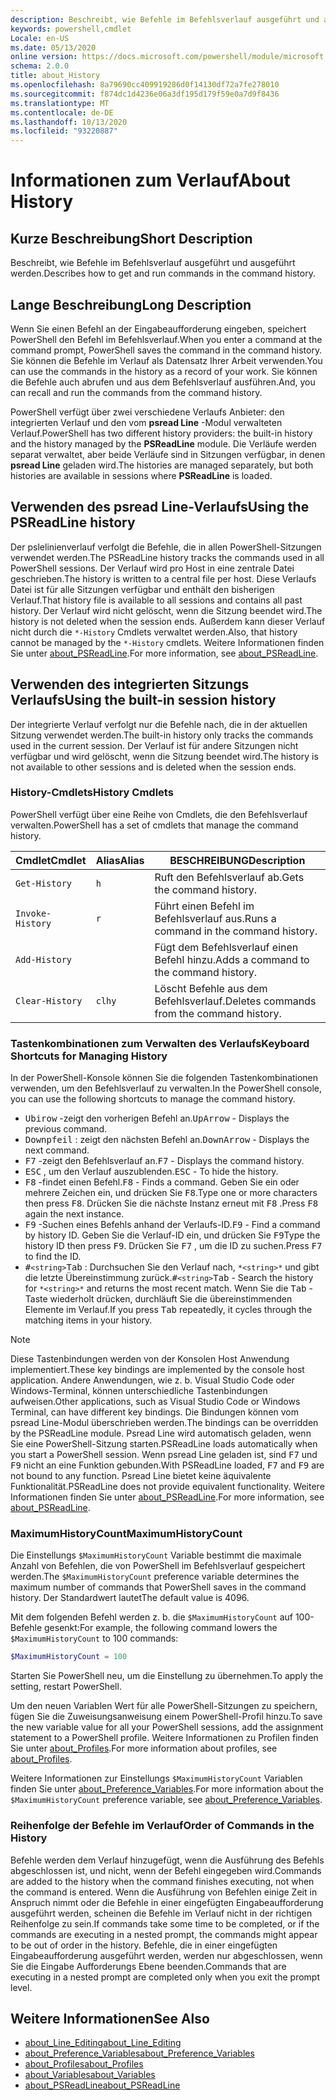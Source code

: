 ```yaml
---
description: Beschreibt, wie Befehle im Befehlsverlauf ausgeführt und ausgeführt werden.
keywords: powershell,cmdlet
Locale: en-US
ms.date: 05/13/2020
online version: https://docs.microsoft.com/powershell/module/microsoft.powershell.core/about/about_history?view=powershell-7.1&WT.mc_id=ps-gethelp
schema: 2.0.0
title: about_History
ms.openlocfilehash: 8a79690cc409919286d0f14130df72a7fe278010
ms.sourcegitcommit: f874dc1d4236e06a3df195d179f59e0a7d9f8436
ms.translationtype: MT
ms.contentlocale: de-DE
ms.lasthandoff: 10/13/2020
ms.locfileid: "93220887"
---
```

# <a name="about-history"></a><span data-ttu-id="50e1f-104">Informationen zum Verlauf</span><span class="sxs-lookup"><span data-stu-id="50e1f-104">About History</span></span>

## <a name="short-description"></a><span data-ttu-id="50e1f-105">Kurze Beschreibung</span><span class="sxs-lookup"><span data-stu-id="50e1f-105">Short Description</span></span>
<span data-ttu-id="50e1f-106">Beschreibt, wie Befehle im Befehlsverlauf ausgeführt und ausgeführt werden.</span><span class="sxs-lookup"><span data-stu-id="50e1f-106">Describes how to get and run commands in the command history.</span></span>

## <a name="long-description"></a><span data-ttu-id="50e1f-107">Lange Beschreibung</span><span class="sxs-lookup"><span data-stu-id="50e1f-107">Long Description</span></span>

<span data-ttu-id="50e1f-108">Wenn Sie einen Befehl an der Eingabeaufforderung eingeben, speichert PowerShell den Befehl im Befehlsverlauf.</span><span class="sxs-lookup"><span data-stu-id="50e1f-108">When you enter a command at the command prompt, PowerShell saves the command in the command history.</span></span> <span data-ttu-id="50e1f-109">Sie können die Befehle im Verlauf als Datensatz Ihrer Arbeit verwenden.</span><span class="sxs-lookup"><span data-stu-id="50e1f-109">You can use the commands in the history as a record of your work.</span></span> <span data-ttu-id="50e1f-110">Sie können die Befehle auch abrufen und aus dem Befehlsverlauf ausführen.</span><span class="sxs-lookup"><span data-stu-id="50e1f-110">And, you can recall and run the commands from the command history.</span></span>

<span data-ttu-id="50e1f-111">PowerShell verfügt über zwei verschiedene Verlaufs Anbieter: den integrierten Verlauf und den vom **psread Line** -Modul verwalteten Verlauf.</span><span class="sxs-lookup"><span data-stu-id="50e1f-111">PowerShell has two different history providers: the built-in history and the history managed by the **PSReadLine** module.</span></span> <span data-ttu-id="50e1f-112">Die Verläufe werden separat verwaltet, aber beide Verläufe sind in Sitzungen verfügbar, in denen **psread Line** geladen wird.</span><span class="sxs-lookup"><span data-stu-id="50e1f-112">The histories are managed separately, but both histories are available in sessions where **PSReadLine** is loaded.</span></span>

## <a name="using-the-psreadline-history"></a><span data-ttu-id="50e1f-113">Verwenden des psread Line-Verlaufs</span><span class="sxs-lookup"><span data-stu-id="50e1f-113">Using the PSReadLine history</span></span>

<span data-ttu-id="50e1f-114">Der pslelinienverlauf verfolgt die Befehle, die in allen PowerShell-Sitzungen verwendet werden.</span><span class="sxs-lookup"><span data-stu-id="50e1f-114">The PSReadLine history tracks the commands used in all PowerShell sessions.</span></span>
<span data-ttu-id="50e1f-115">Der Verlauf wird pro Host in eine zentrale Datei geschrieben.</span><span class="sxs-lookup"><span data-stu-id="50e1f-115">The history is written to a central file per host.</span></span> <span data-ttu-id="50e1f-116">Diese Verlaufs Datei ist für alle Sitzungen verfügbar und enthält den bisherigen Verlauf.</span><span class="sxs-lookup"><span data-stu-id="50e1f-116">That history file is available to all sessions and contains all past history.</span></span> <span data-ttu-id="50e1f-117">Der Verlauf wird nicht gelöscht, wenn die Sitzung beendet wird.</span><span class="sxs-lookup"><span data-stu-id="50e1f-117">The history is not deleted when the session ends.</span></span> <span data-ttu-id="50e1f-118">Außerdem kann dieser Verlauf nicht durch die `*-History` Cmdlets verwaltet werden.</span><span class="sxs-lookup"><span data-stu-id="50e1f-118">Also, that history cannot be managed by the `*-History` cmdlets.</span></span> <span data-ttu-id="50e1f-119">Weitere Informationen finden Sie unter [about_PSReadLine](../../PSReadLine/About/about_PSReadLine.md).</span><span class="sxs-lookup"><span data-stu-id="50e1f-119">For more information, see [about_PSReadLine](../../PSReadLine/About/about_PSReadLine.md).</span></span>

## <a name="using-the-built-in-session-history"></a><span data-ttu-id="50e1f-120">Verwenden des integrierten Sitzungs Verlaufs</span><span class="sxs-lookup"><span data-stu-id="50e1f-120">Using the built-in session history</span></span>

<span data-ttu-id="50e1f-121">Der integrierte Verlauf verfolgt nur die Befehle nach, die in der aktuellen Sitzung verwendet werden.</span><span class="sxs-lookup"><span data-stu-id="50e1f-121">The built-in history only tracks the commands used in the current session.</span></span> <span data-ttu-id="50e1f-122">Der Verlauf ist für andere Sitzungen nicht verfügbar und wird gelöscht, wenn die Sitzung beendet wird.</span><span class="sxs-lookup"><span data-stu-id="50e1f-122">The history is not available to other sessions and is deleted when the session ends.</span></span>

### <a name="history-cmdlets"></a><span data-ttu-id="50e1f-123">History-Cmdlets</span><span class="sxs-lookup"><span data-stu-id="50e1f-123">History Cmdlets</span></span>

<span data-ttu-id="50e1f-124">PowerShell verfügt über eine Reihe von Cmdlets, die den Befehlsverlauf verwalten.</span><span class="sxs-lookup"><span data-stu-id="50e1f-124">PowerShell has a set of cmdlets that manage the command history.</span></span>

| <span data-ttu-id="50e1f-125">Cmdlet</span><span class="sxs-lookup"><span data-stu-id="50e1f-125">Cmdlet</span></span>           | <span data-ttu-id="50e1f-126">Alias</span><span class="sxs-lookup"><span data-stu-id="50e1f-126">Alias</span></span>  | <span data-ttu-id="50e1f-127">BESCHREIBUNG</span><span class="sxs-lookup"><span data-stu-id="50e1f-127">Description</span></span>                                |
| ---------------- | ------ | ------------------------------------------ |
| `Get-History`    | `h`    | <span data-ttu-id="50e1f-128">Ruft den Befehlsverlauf ab.</span><span class="sxs-lookup"><span data-stu-id="50e1f-128">Gets the command history.</span></span>                  |
| `Invoke-History` | `r`    | <span data-ttu-id="50e1f-129">Führt einen Befehl im Befehlsverlauf aus.</span><span class="sxs-lookup"><span data-stu-id="50e1f-129">Runs a command in the command history.</span></span>     |
| `Add-History`    |        | <span data-ttu-id="50e1f-130">Fügt dem Befehlsverlauf einen Befehl hinzu.</span><span class="sxs-lookup"><span data-stu-id="50e1f-130">Adds a command to the command history.</span></span>     |
| `Clear-History`  | `clhy` | <span data-ttu-id="50e1f-131">Löscht Befehle aus dem Befehlsverlauf.</span><span class="sxs-lookup"><span data-stu-id="50e1f-131">Deletes commands from the command history.</span></span> |

### <a name="keyboard-shortcuts-for-managing-history"></a><span data-ttu-id="50e1f-132">Tastenkombinationen zum Verwalten des Verlaufs</span><span class="sxs-lookup"><span data-stu-id="50e1f-132">Keyboard Shortcuts for Managing History</span></span>

<span data-ttu-id="50e1f-133">In der PowerShell-Konsole können Sie die folgenden Tastenkombinationen verwenden, um den Befehlsverlauf zu verwalten.</span><span class="sxs-lookup"><span data-stu-id="50e1f-133">In the PowerShell console, you can use the following shortcuts to manage the command history.</span></span>

- <span data-ttu-id="50e1f-134"><kbd>Ubirow</kbd> -zeigt den vorherigen Befehl an.</span><span class="sxs-lookup"><span data-stu-id="50e1f-134"><kbd>UpArrow</kbd> - Displays the previous command.</span></span>
- <span data-ttu-id="50e1f-135"><kbd>Downpfeil</kbd> : zeigt den nächsten Befehl an.</span><span class="sxs-lookup"><span data-stu-id="50e1f-135"><kbd>DownArrow</kbd> - Displays the next command.</span></span>
- <span data-ttu-id="50e1f-136"><kbd>F7</kbd> -zeigt den Befehlsverlauf an.</span><span class="sxs-lookup"><span data-stu-id="50e1f-136"><kbd>F7</kbd> - Displays the command history.</span></span>
- <span data-ttu-id="50e1f-137"><kbd>ESC</kbd> , um den Verlauf auszublenden.</span><span class="sxs-lookup"><span data-stu-id="50e1f-137"><kbd>ESC</kbd> - To hide the history.</span></span>
- <span data-ttu-id="50e1f-138"><kbd>F8</kbd> -findet einen Befehl.</span><span class="sxs-lookup"><span data-stu-id="50e1f-138"><kbd>F8</kbd> - Finds a command.</span></span> <span data-ttu-id="50e1f-139">Geben Sie ein oder mehrere Zeichen ein, und drücken Sie <kbd>F8</kbd>.</span><span class="sxs-lookup"><span data-stu-id="50e1f-139">Type one or more characters then press <kbd>F8</kbd>.</span></span> <span data-ttu-id="50e1f-140">Drücken Sie die nächste Instanz erneut mit <kbd>F8</kbd> .</span><span class="sxs-lookup"><span data-stu-id="50e1f-140">Press <kbd>F8</kbd> again the next instance.</span></span>
- <span data-ttu-id="50e1f-141"><kbd>F9</kbd> -Suchen eines Befehls anhand der Verlaufs-ID.</span><span class="sxs-lookup"><span data-stu-id="50e1f-141"><kbd>F9</kbd> - Find a command by history ID.</span></span> <span data-ttu-id="50e1f-142">Geben Sie die Verlauf-ID ein, und drücken Sie <kbd>F9</kbd></span><span class="sxs-lookup"><span data-stu-id="50e1f-142">Type the history ID then press <kbd>F9</kbd>.</span></span> <span data-ttu-id="50e1f-143">Drücken Sie <kbd>F7</kbd> , um die ID zu suchen.</span><span class="sxs-lookup"><span data-stu-id="50e1f-143">Press <kbd>F7</kbd> to find the ID.</span></span>
- <span data-ttu-id="50e1f-144"><kbd>#</kbd>`<string>`</kbd><kbd>Tab</kbd> : Durchsuchen Sie den Verlauf nach, `*<string>*` und gibt die letzte Übereinstimmung zurück.</span><span class="sxs-lookup"><span data-stu-id="50e1f-144"><kbd>#</kbd>`<string>`</kbd><kbd>Tab</kbd> - Search the history for `*<string>*` and returns the most recent match.</span></span> <span data-ttu-id="50e1f-145">Wenn Sie die <kbd>Tab</kbd> -Taste wiederholt drücken, durchläuft Sie die übereinstimmenden Elemente im Verlauf.</span><span class="sxs-lookup"><span data-stu-id="50e1f-145">If you press <kbd>Tab</kbd> repeatedly, it cycles through the matching items in your history.</span></span>

> [!NOTE]
> <span data-ttu-id="50e1f-146">Diese Tastenbindungen werden von der Konsolen Host Anwendung implementiert.</span><span class="sxs-lookup"><span data-stu-id="50e1f-146">These key bindings are implemented by the console host application.</span></span> <span data-ttu-id="50e1f-147">Andere Anwendungen, wie z. b. Visual Studio Code oder Windows-Terminal, können unterschiedliche Tastenbindungen aufweisen.</span><span class="sxs-lookup"><span data-stu-id="50e1f-147">Other applications, such as Visual Studio Code or Windows Terminal, can have different key bindings.</span></span> <span data-ttu-id="50e1f-148">Die Bindungen können vom psread Line-Modul überschrieben werden.</span><span class="sxs-lookup"><span data-stu-id="50e1f-148">The bindings can be overridden by the PSReadLine module.</span></span> <span data-ttu-id="50e1f-149">Psread Line wird automatisch geladen, wenn Sie eine PowerShell-Sitzung starten.</span><span class="sxs-lookup"><span data-stu-id="50e1f-149">PSReadLine loads automatically when you start a PowerShell session.</span></span>
> <span data-ttu-id="50e1f-150">Wenn psread Line geladen ist, sind <kbd>F7</kbd> und <kbd>F9</kbd> nicht an eine Funktion gebunden.</span><span class="sxs-lookup"><span data-stu-id="50e1f-150">With PSReadLine loaded, <kbd>F7</kbd> and <kbd>F9</kbd> are not bound to any function.</span></span> <span data-ttu-id="50e1f-151">Psread Line bietet keine äquivalente Funktionalität.</span><span class="sxs-lookup"><span data-stu-id="50e1f-151">PSReadLine does not provide equivalent functionality.</span></span> <span data-ttu-id="50e1f-152">Weitere Informationen finden Sie unter [about_PSReadLine](../../PSReadLine/About/about_PSReadLine.md).</span><span class="sxs-lookup"><span data-stu-id="50e1f-152">For more information, see [about_PSReadLine](../../PSReadLine/About/about_PSReadLine.md).</span></span>

### <a name="maximumhistorycount"></a><span data-ttu-id="50e1f-153">MaximumHistoryCount</span><span class="sxs-lookup"><span data-stu-id="50e1f-153">MaximumHistoryCount</span></span>

<span data-ttu-id="50e1f-154">Die Einstellungs `$MaximumHistoryCount` Variable bestimmt die maximale Anzahl von Befehlen, die von PowerShell im Befehlsverlauf gespeichert werden.</span><span class="sxs-lookup"><span data-stu-id="50e1f-154">The `$MaximumHistoryCount` preference variable determines the maximum number of commands that PowerShell saves in the command history.</span></span> <span data-ttu-id="50e1f-155">Der Standardwert lautet</span><span class="sxs-lookup"><span data-stu-id="50e1f-155">The default value is</span></span>
4096.

<span data-ttu-id="50e1f-156">Mit dem folgenden Befehl werden z. b. die `$MaximumHistoryCount` auf 100-Befehle gesenkt:</span><span class="sxs-lookup"><span data-stu-id="50e1f-156">For example, the following command lowers the `$MaximumHistoryCount` to 100 commands:</span></span>

```powershell
$MaximumHistoryCount = 100
```

<span data-ttu-id="50e1f-157">Starten Sie PowerShell neu, um die Einstellung zu übernehmen.</span><span class="sxs-lookup"><span data-stu-id="50e1f-157">To apply the setting, restart PowerShell.</span></span>

<span data-ttu-id="50e1f-158">Um den neuen Variablen Wert für alle PowerShell-Sitzungen zu speichern, fügen Sie die Zuweisungsanweisung einem PowerShell-Profil hinzu.</span><span class="sxs-lookup"><span data-stu-id="50e1f-158">To save the new variable value for all your PowerShell sessions, add the assignment statement to a PowerShell profile.</span></span> <span data-ttu-id="50e1f-159">Weitere Informationen zu Profilen finden Sie unter [about_Profiles](about_Profiles.md).</span><span class="sxs-lookup"><span data-stu-id="50e1f-159">For more information about profiles, see [about_Profiles](about_Profiles.md).</span></span>

<span data-ttu-id="50e1f-160">Weitere Informationen zur Einstellungs `$MaximumHistoryCount` Variablen finden Sie unter [about_Preference_Variables](about_Preference_Variables.md).</span><span class="sxs-lookup"><span data-stu-id="50e1f-160">For more information about the `$MaximumHistoryCount` preference variable, see [about_Preference_Variables](about_Preference_Variables.md).</span></span>

### <a name="order-of-commands-in-the-history"></a><span data-ttu-id="50e1f-161">Reihenfolge der Befehle im Verlauf</span><span class="sxs-lookup"><span data-stu-id="50e1f-161">Order of Commands in the History</span></span>

<span data-ttu-id="50e1f-162">Befehle werden dem Verlauf hinzugefügt, wenn die Ausführung des Befehls abgeschlossen ist, und nicht, wenn der Befehl eingegeben wird.</span><span class="sxs-lookup"><span data-stu-id="50e1f-162">Commands are added to the history when the command finishes executing, not when the command is entered.</span></span> <span data-ttu-id="50e1f-163">Wenn die Ausführung von Befehlen einige Zeit in Anspruch nimmt oder die Befehle in einer eingefügten Eingabeaufforderung ausgeführt werden, scheinen die Befehle im Verlauf nicht in der richtigen Reihenfolge zu sein.</span><span class="sxs-lookup"><span data-stu-id="50e1f-163">If commands take some time to be completed, or if the commands are executing in a nested prompt, the commands might appear to be out of order in the history.</span></span> <span data-ttu-id="50e1f-164">Befehle, die in einer eingefügten Eingabeaufforderung ausgeführt werden, werden nur abgeschlossen, wenn Sie die Eingabe Aufforderungs Ebene beenden.</span><span class="sxs-lookup"><span data-stu-id="50e1f-164">Commands that are executing in a nested prompt are completed only when you exit the prompt level.</span></span>

## <a name="see-also"></a><span data-ttu-id="50e1f-165">Weitere Informationen</span><span class="sxs-lookup"><span data-stu-id="50e1f-165">See Also</span></span>

- [<span data-ttu-id="50e1f-166">about_Line_Editing</span><span class="sxs-lookup"><span data-stu-id="50e1f-166">about_Line_Editing</span></span>](about_Line_Editing.md)
- [<span data-ttu-id="50e1f-167">about_Preference_Variables</span><span class="sxs-lookup"><span data-stu-id="50e1f-167">about_Preference_Variables</span></span>](about_Preference_Variables.md)
- [<span data-ttu-id="50e1f-168">about_Profiles</span><span class="sxs-lookup"><span data-stu-id="50e1f-168">about_Profiles</span></span>](about_Profiles.md)
- [<span data-ttu-id="50e1f-169">about_Variables</span><span class="sxs-lookup"><span data-stu-id="50e1f-169">about_Variables</span></span>](about_Variables.md)
- [<span data-ttu-id="50e1f-170">about_PSReadLine</span><span class="sxs-lookup"><span data-stu-id="50e1f-170">about_PSReadLine</span></span>](../../PSReadLine/About/about_PSReadLine.md)

